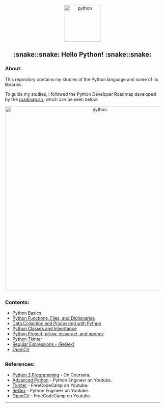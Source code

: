 <p align="center">
  <a href="https://github.com/marcoshsq/Python">
    <img src="https://github.com/marcoshsq/Python/blob/main/Python%20Icon/Python.png" alt="python" width="120" height="120">
  </a>
</p>
  <h2 align="center">:snake::snake: Hello Python! :snake::snake:</h2>
</div>

<h3>About:</h3>

This repository contains my studies of the Python language and some of its libraries. 

To guide my studies, I followed the Python Developer Roadmap developed by the [roadmap.sh](https://roadmap.sh/python), which can be seen below:

<p align="center">
  <a href="https://roadmap.sh/python">
    <img src="https://github.com/marcoshsq/Python/blob/main/Python%20Icon/PythonRoadMap.jpg" alt="python" width="600" height="">
  </a>
</p>

##

<h3>Contents:</h3>

- [Python Basics]()
- [Python Functions, Files, and Dictionaries]()
- [Data Collection and Processing with Python]()
- [Python Classes and Inheritance]()
- [Python Project: pillow, tesseract, and opencv]()
- [Python Tkinter]()
- [Regular Expressions - (ReGex)]()
- [OpenCV]()

##

<h3>References:</h3>

- [Python 3 Programming](https://www.coursera.org/specializations/python-3-programming) - On Coursera.
- [Advanced Python](https://www.youtube.com/playlist?list=PLqnslRFeH2UqLwzS0AwKDKLrpYBKzLBy2) - Python Engineer on Youtube. 
- [Tkinter](https://www.youtube.com/watch?v=YXPyB4XeYLA&list=PLWJTBPhbU2Fc9GXZYx9Y30tTbeBja64Mv&index=14) - FreeCodeCamp on Youtube.
- [ReGex](https://www.youtube.com/watch?v=AEE9ecgLgdQ&list=PLWJTBPhbU2Fc9GXZYx9Y30tTbeBja64Mv&index=20&t=37s) - Python Engineer on Youtube.
- [OpenCV](https://www.youtube.com/watch?v=oXlwWbU8l2o&list=PLWJTBPhbU2Fc9GXZYx9Y30tTbeBja64Mv&index=18&t=46s) - FreeCodeCamp on Youtube.

---
